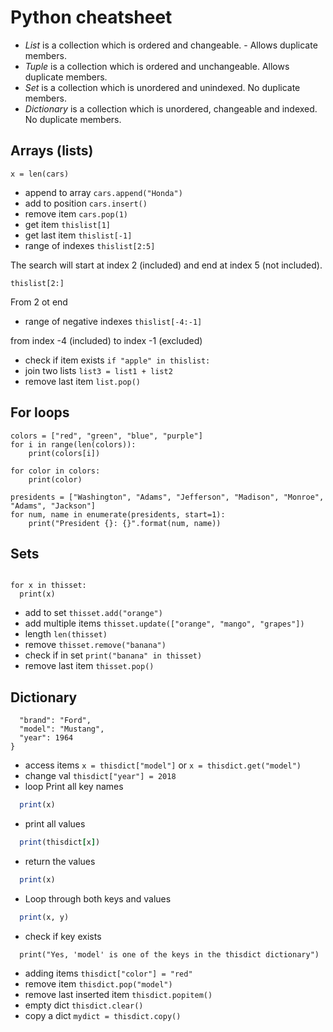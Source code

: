 # Python cheatsheet
- *List* is a collection which is ordered and changeable. - Allows duplicate members.
- *Tuple* is a collection which is ordered and unchangeable. Allows duplicate members.
- *Set* is a collection which is unordered and unindexed. No duplicate members.
- *Dictionary* is a collection which is unordered, changeable and indexed. No duplicate members.

## Arrays (lists)
```cars = ["Ford", "Volvo", "BMW"]
x = len(cars)
```
- append to array
``cars.append("Honda")``
- add to position
``cars.insert()``
- remove item 
``cars.pop(1)``
- get item
``thislist[1]``
- get last item
``thislist[-1]``
- range of indexes
``thislist[2:5]``

The search will start at index 2 (included) and end at index 5 (not included).

``thislist[2:]``

From 2 ot end
- range of negative indexes
``thislist[-4:-1]``

from index -4 (included) to index -1 (excluded)
- check if item exists
``if "apple" in thislist:``
- join two lists
``list3 = list1 + list2``
- remove last item
``list.pop()``

## For loops
```
colors = ["red", "green", "blue", "purple"]
for i in range(len(colors)):
    print(colors[i])
```

```colors = ["red", "green", "blue", "purple"]
for color in colors:
    print(color)
```
```  
presidents = ["Washington", "Adams", "Jefferson", "Madison", "Monroe", "Adams", "Jackson"]
for num, name in enumerate(presidents, start=1):
    print("President {}: {}".format(num, name))
```

## Sets
```thisset = {"apple", "banana", "cherry"}

for x in thisset:
  print(x)
```
- add to set
``thisset.add("orange")``
- add multiple items 
``thisset.update(["orange", "mango", "grapes"])``
- length
``len(thisset)``
- remove
``thisset.remove("banana")``
- check if in set
``print("banana" in thisset)``
- remove last item
``thisset.pop()``

## Dictionary 
```thisdict = {
  "brand": "Ford",
  "model": "Mustang",
  "year": 1964
}
```
- access items
``x = thisdict["model"]``
or
``x = thisdict.get("model")``
- change val
``thisdict["year"] = 2018``
- loop
Print all key names
```for x in thisdict:
  print(x)
```
- print all values
```for x in thisdict:
  print(thisdict[x])
```
- return the values
```for x in thisdict.values():
  print(x)
```
- Loop through both keys and values
```for x, y in thisdict.items():
  print(x, y)
```
- check if key exists
```if "model" in thisdict:
  print("Yes, 'model' is one of the keys in the thisdict dictionary")
```
- adding items
``thisdict["color"] = "red"``
- remove item
``thisdict.pop("model")``
- remove last inserted item
``thisdict.popitem()``
- empty dict
``thisdict.clear()``
- copy a dict
``mydict = thisdict.copy()``
